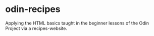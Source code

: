 # odin-recipes
Applying the HTML basics taught in the beginner lessons of the Odin Project via a recipes-website.

